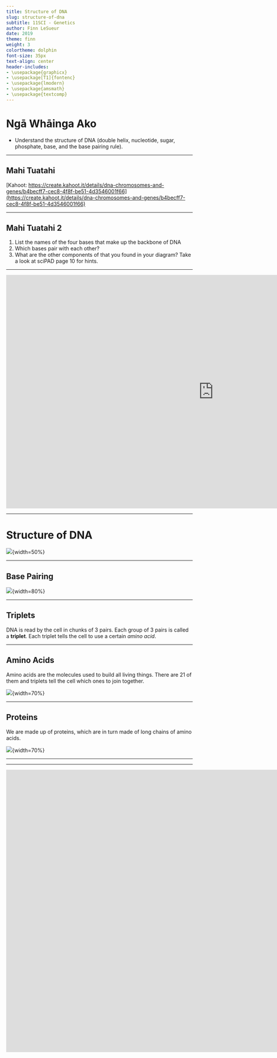 ```yaml
---
title: Structure of DNA
slug: structure-of-dna
subtitle: 11SCI - Genetics
author: Finn LeSueur
date: 2019
theme: finn
weight: 3
colortheme: dolphin
font-size: 35px
text-align: center
header-includes:
- \usepackage{graphicx}
- \usepackage[T1]{fontenc}
- \usepackage{lmodern}
- \usepackage{amsmath}
- \usepackage{textcomp}
---
```


# Ngā Whāinga Ako

- Understand the structure of DNA (double helix, nucleotide, sugar, phosphate, base, and the base pairing rule).

---

## Mahi Tuatahi

[Kahoot: https://create.kahoot.it/details/dna-chromosomes-and-genes/b4becff7-cec8-4f8f-be51-4d3546001f66](https://create.kahoot.it/details/dna-chromosomes-and-genes/b4becff7-cec8-4f8f-be51-4d3546001f66)

---

## Mahi Tuatahi 2

1. List the names of the four bases that make up the backbone of DNA
2. Which bases pair with each other?
3. What are the other components of that you found in your diagram? Take a look at sciPAD page 10 for hints.

---

<iframe width="1120" height="630" src="https://www.youtube.com/embed/_POdWsii7AI" frameborder="0" allow="accelerometer; autoplay; encrypted-media; gyroscope; picture-in-picture" allowfullscreen></iframe>

---

# Structure of DNA

![](../assets/3-dna-structure.jpg){width=50%}

---

## Base Pairing

![](../assets/3-base-pairing.png){width=80%}

---

## Triplets

DNA is read by the cell in chunks of 3 pairs. Each group of 3 pairs is called a __triplet__. Each triplet tells the cell to use a certain _amino acid_.

---

## Amino Acids

Amino acids are the molecules used to build all living things. There are 21 of them and triplets tell the cell which ones to join together.

![](../assets/3-triplets.jpg){width=70%}

---

## Proteins

We are made up of proteins, which are in turn made of long chains of amino acids.

![](../assets/3-protein.jpg){width=70%}

---



---

<iframe width="1680" height="762" src="https://www.youtube.com/embed/8m6hHRlKwxY" frameborder="0" allow="accelerometer; autoplay; encrypted-media; gyroscope; picture-in-picture" allowfullscreen></iframe>
